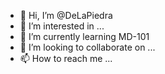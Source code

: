 - 👋 Hi, I’m @DeLaPiedra
- 👀 I’m interested in ...
- 🌱 I’m currently learning MD-101
- 💞️ I’m looking to collaborate on ...
- 📫 How to reach me ...

<!---
DeLaPiedra/DeLaPiedra is a ✨ special ✨ repository because its `README.md` (this file) appears on your GitHub profile.
You can click the Preview link to take a look at your changes.
--->
